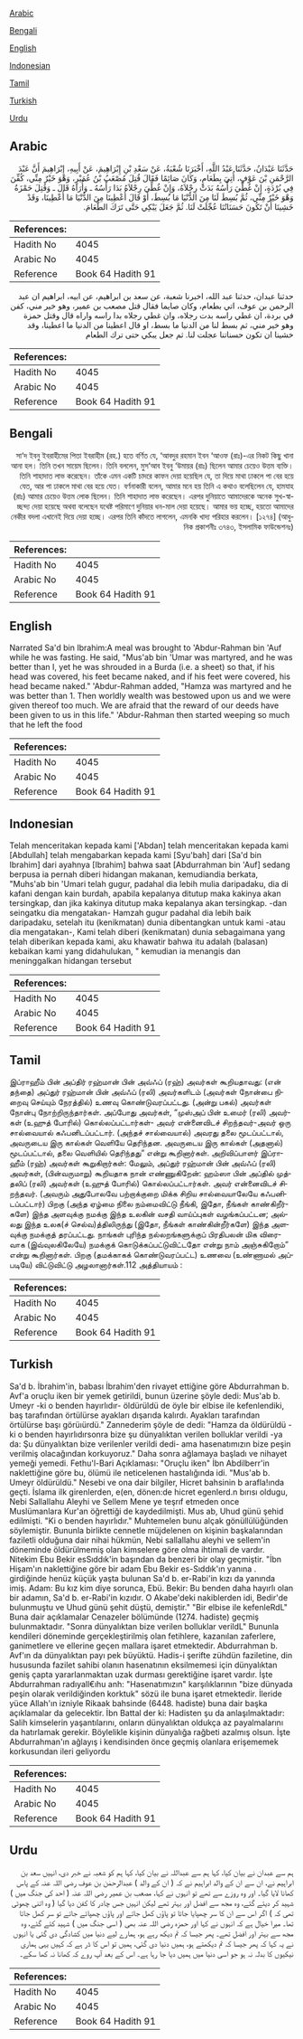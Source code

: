 [Arabic](#arabic)

[Bengali](#bengali)

[English](#english)

[Indonesian](#indonesian)

[Tamil](#tamil)

[Turkish](#turkish)

[Urdu](#urdu)

## Arabic


<div dir="rtl" lang="ar" style={{fontSize:'larger',backgroundColor:'#f8f9fa',padding:20}}>
حَدَّثَنَا عَبْدَانُ، حَدَّثَنَا عَبْدُ اللَّهِ، أَخْبَرَنَا شُعْبَةُ، عَنْ سَعْدِ بْنِ إِبْرَاهِيمَ، عَنْ أَبِيهِ، إِبْرَاهِيمَ أَنَّ عَبْدَ الرَّحْمَنِ بْنَ عَوْفٍ، أُتِيَ بِطَعَامٍ، وَكَانَ صَائِمًا فَقَالَ قُتِلَ مُصْعَبُ بْنُ عُمَيْرٍ، وَهْوَ خَيْرٌ مِنِّي، كُفِّنَ فِي بُرْدَةٍ، إِنْ غُطِّيَ رَأْسُهُ بَدَتْ رِجْلاَهُ، وَإِنْ غُطِّيَ رِجْلاَهُ بَدَا رَأْسُهُ ـ وَأُرَاهُ قَالَ ـ وَقُتِلَ حَمْزَةُ وَهْوَ خَيْرٌ مِنِّي، ثُمَّ بُسِطَ لَنَا مِنَ الدُّنْيَا مَا بُسِطَ، أَوْ قَالَ أُعْطِينَا مِنَ الدُّنْيَا مَا أُعْطِينَا، وَقَدْ خَشِينَا أَنْ تَكُونَ حَسَنَاتُنَا عُجِّلَتْ لَنَا‏.‏ ثُمَّ جَعَلَ يَبْكِي حَتَّى تَرَكَ الطَّعَامَ‏.‏
</div>
<div style={{backgroundColor:'#f8f9fa',padding:20, marginBottom: 10}}><table> <thead> <tr> <th>References:</th> <th></th> </tr> </thead> <tbody><tr><td>Hadith No</td><td>4045</td></tr><tr><td>Arabic No</td><td>4045</td></tr><tr><td>Reference</td><td>Book 64 Hadith 91</td></tr></tbody></table></div>


<div dir="rtl" lang="ar" style={{fontSize:'larger',backgroundColor:'#f8f9fa',padding:20}}>
حدثنا عبدان، حدثنا عبد الله، اخبرنا شعبة، عن سعد بن ابراهيم، عن ابيه، ابراهيم ان عبد الرحمن بن عوف، اتي بطعام، وكان صايما فقال قتل مصعب بن عمير، وهو خير مني، كفن في بردة، ان غطي راسه بدت رجلاه، وان غطي رجلاه بدا راسه واراه قال وقتل حمزة وهو خير مني، ثم بسط لنا من الدنيا ما بسط، او قال اعطينا من الدنيا ما اعطينا، وقد خشينا ان تكون حسناتنا عجلت لنا. ثم جعل يبكي حتى ترك الطعام
</div>
<div style={{backgroundColor:'#f8f9fa',padding:20, marginBottom: 10}}><table> <thead> <tr> <th>References:</th> <th></th> </tr> </thead> <tbody><tr><td>Hadith No</td><td>4045</td></tr><tr><td>Arabic No</td><td>4045</td></tr><tr><td>Reference</td><td>Book 64 Hadith 91</td></tr></tbody></table></div>

## Bengali


<div dir="rtl" lang="bn" style={{fontSize:'larger',backgroundColor:'#f8f9fa',padding:20}}>
সা‘দ ইবনু ইবরাহীমের পিতা ইবরাহীম (রহ.) হতে বর্ণিত যে, ‘আবদুর রহমান ইবন ‘আওফ (রাঃ)-এর নিকট কিছু খানা আনা হল। তিনি তখন সায়েম ছিলেন। তিনি বললেন, মুস‘আব ইবনু ‘উমায়র (রাঃ) ছিলেন আমার চেয়েও উত্তম ব্যক্তি। তিনি শাহাদাত লাভ করেছেন। তাঁকে এমন একটি চাদরে কাফন দেয়া হয়েছিল যে, তা দিয়ে মাথা ঢাকলে পা বের হয়ে যেত, আর পা ঢাকলে মাথা বের হয়ে যেত। বর্ণনাকারী বলেন, আমার মনে হয় তিনি এ কথাও বলেছিলেন যে, হামযাহ (রাঃ) আমার চেয়েও উত্তম লোক ছিলেন। তিনি শাহাদাত লাভ করেছেন। এরপর দুনিয়াতে আমাদেরকে অনেক সুখ-স্বাচ্ছন্দ্য দেয়া হয়েছে অথবা বলেছেন যথেষ্ট পরিমাণে দুনিয়ার ধন-মাল দেয়া হয়েছে। আমার ভয় হচ্ছে, হয়তো আমাদের নেকীর বদলা এখানেই দিয়ে দেয়া হচ্ছে। এরপর তিনি কাঁদতে লাগলেন, এমনকি খাদ্য পরিহার করলেন। [১২৭৪] (আধুনিক প্রকাশনীঃ ৩৭৪৩, ইসলামিক ফাউন্ডেশনঃ)
</div>
<div style={{backgroundColor:'#f8f9fa',padding:20, marginBottom: 10}}><table> <thead> <tr> <th>References:</th> <th></th> </tr> </thead> <tbody><tr><td>Hadith No</td><td>4045</td></tr><tr><td>Arabic No</td><td>4045</td></tr><tr><td>Reference</td><td>Book 64 Hadith 91</td></tr></tbody></table></div>

## English


<div dir="ltr" lang="en" style={{fontSize:'larger',backgroundColor:'#f8f9fa',padding:20}}>
Narrated Sa'd bin Ibrahim:A meal was brought to 'Abdur-Rahman bin 'Auf while he was fasting. He said, "Mus'ab bin 'Umar was martyred, and he was better than I, yet he was shrouded in a Burda (i.e. a sheet) so that, if his head was covered, his feet became naked, and if his feet were covered, his head became naked." 'Abdur-Rahman added, "Hamza was martyred and he was better than 1. Then worldly wealth was bestowed upon us and we were given thereof too much. We are afraid that the reward of our deeds have been given to us in this life." 'Abdur-Rahman then started weeping so much that he left the food
</div>
<div style={{backgroundColor:'#f8f9fa',padding:20, marginBottom: 10}}><table> <thead> <tr> <th>References:</th> <th></th> </tr> </thead> <tbody><tr><td>Hadith No</td><td>4045</td></tr><tr><td>Arabic No</td><td>4045</td></tr><tr><td>Reference</td><td>Book 64 Hadith 91</td></tr></tbody></table></div>

## Indonesian


<div dir="ltr" lang="id" style={{fontSize:'larger',backgroundColor:'#f8f9fa',padding:20}}>
Telah menceritakan kepada kami ['Abdan] telah menceritakan kepada kami [Abdullah] telah mengabarkan kepada kami [Syu'bah] dari [Sa'd bin Ibrahim] dari ayahnya [Ibrahim] bahwa saat [Abdurrahman bin 'Auf] sedang berpusa ia pernah diberi hidangan makanan, kemudiandia berkata, "Muhs'ab bin 'Umari telah gugur, padahal dia lebih mulia daripadaku, dia di kafani dengan kain burdah, apabila kepalanya ditutup maka kakinya akan tersingkap, dan jika kakinya ditutup maka kepalanya akan tersingkap. -dan seingatku dia mengatakan- Hamzah gugur padahal dia lebih baik daripadaku, setelah itu (kenikmatan) dunia dibentangkan untuk kami -atau dia mengatakan-, Kami telah diberi (kenikmatan) dunia sebagaimana yang telah diberikan kepada kami, aku khawatir bahwa itu adalah (balasan) kebaikan kami yang didahulukan, " kemudian ia menangis dan meninggalkan hidangan tersebut
</div>
<div style={{backgroundColor:'#f8f9fa',padding:20, marginBottom: 10}}><table> <thead> <tr> <th>References:</th> <th></th> </tr> </thead> <tbody><tr><td>Hadith No</td><td>4045</td></tr><tr><td>Arabic No</td><td>4045</td></tr><tr><td>Reference</td><td>Book 64 Hadith 91</td></tr></tbody></table></div>

## Tamil


<div dir="ltr" lang="ta" style={{fontSize:'larger',backgroundColor:'#f8f9fa',padding:20}}>
இப்ராஹீம் பின் அப்திர் ரஹ்மான் பின் அவ்ஃப் (ரஹ்) அவர்கள் கூறியதாவது: (என் தந்தை) அப்துர் ரஹ்மான் பின் அவ்ஃப் (ரலி) அவர்களிடம் (அவர்கள் நோன்பை நிறைவு செய்யும் நேரத்தில்) உணவு கொண்டுவரப்பட்டது. (அன்று பகல்) அவர்கள் நோன்பு நோற்றிருந்தார்கள். அப்போது அவர்கள், “முஸ்அப் பின் உமைர் (ரலி) அவர்கள் (உஹுத் போரில்) கொல்லப்பட்டார்கள்- அவர் என்னைவிடச் சிறந்தவர்-அவர் ஒரு சால்வையால் கஃபனிடப்பட்டார். (அந்தச் சால்வையால்) அவரது தலை மூடப்பட்டால், அவருடைய இரு கால்கள் வெளியே தெரிந்தன. அவருடைய இரு கால்கள் (அதனால்) மூடப்பட்டால், தலை வெளியில் தெரிந்தது” என்று கூறினார்கள். அறிவிப்பாளர் இப்ராஹீம் (ரஹ்) அவர்கள் கூறுகிறார்கள்: மேலும், அப்துர் ரஹ்மான் பின் அவ்ஃப் (ரலி) அவர்கள், (பின்வருமாறு) கூறியதாக நான் எண்ணுகிறேன்: ஹம்ஸா பின் அப்தில் முத்தலிப் (ரலி) அவர்கள் (உஹுத் போரில்) கொல்லப்பட்டார்கள். அவர் என்னைவிடச் சிறந்தவர். (அவரும் அதுபோலவே பற்றாக்குறை மிக்க சிறிய சால்வையாலேயே கஃபனிடப்பட்டார்) பிறகு (அந்த ஏழ்மை நிலை நம்மைவிட்டு நீங்கி, இதோ, நீங்கள் காண்கிறீர்களே) இந்த அளவுக்கு நமக்கு இந்த உலகின் வசதி வாய்ப்புகள் வழங்கப்பட்டன; அல்லது இந்த உலக(ச் செல்வ)த்திலிருந்து (இதோ, நீங்கள் காண்கின்றீர்களே) இந்த அளவுக்கு நமக்குத் தரப்பட்டது. நாங்கள் புரிந்த நல்லறங்களுக்குப் பிரதிபலன் மிக விரைவாக (இவ்வுலகிலேயே) நமக்குக் கொடுக்கப்பட்டுவிட்டதோ என்று நாம் அஞ்சுகிறோம்” என்று கூறினார்கள். பிறகு (தமக்காகக் கொண்டுவரப்பட்ட) உணவை (உண்ணாமல் அப்படியே) விட்டுவிட்டு அழலானார்கள்.112 அத்தியாயம் :
</div>
<div style={{backgroundColor:'#f8f9fa',padding:20, marginBottom: 10}}><table> <thead> <tr> <th>References:</th> <th></th> </tr> </thead> <tbody><tr><td>Hadith No</td><td>4045</td></tr><tr><td>Arabic No</td><td>4045</td></tr><tr><td>Reference</td><td>Book 64 Hadith 91</td></tr></tbody></table></div>

## Turkish


<div dir="ltr" lang="tr" style={{fontSize:'larger',backgroundColor:'#f8f9fa',padding:20}}>
Sa'd b. İbrahim'in, babası İbrahim'den rivayet ettiğine göre Abdurrahman b. Avf'a oruçlu iken bir yemek getirildi, bunun üzerine şöyle dedi: Mus'ab b. Umeyr -ki o benden hayırlıdır- öldürüldü de öyle bir elbise ile kefenlendiki, baş tarafından örtülürse ayakları dışarıda kalırdı. Ayakları tarafından örtülürse başı görüıürdü." Zannederim şöyle de dedi: "Hamza da öldürüldü -ki o benden hayırlıdırsonra bize şu dünyalıktan verilen bolluklar verildi -ya da: Şu dünyalıktan bize verilenler verildi dedi- ama hasenatımızın bize peşin verilmiş olacağından korkuyoruz." Daha sonra ağlamaya başladı ve nihayet yemeği yemedi. Fethu'l-Bari Açıklaması: "Oruçlu iken" İbn Abdilberr'in naklettiğine göre bu, ölümü ile neticelenen hastalığında idi. "Mus'ab b. Umeyr öldürüldü." Nesebi ve ona dair bilgiler, Hicret bahsinin b arafla!ında geçti. İslama ilk girenlerden, e(en, dönen:de hicret egenlerd.n bırısı oldugu, Nebi Sallallahu Aleyhi ve Sellem Mene ye teşrıf etmeden once Muslümanlara Kur'an öğrettiği de kaydedilmişti. Mus ab, Uhud günü şehid edilmişti. "Ki o benden hayırlıdır." Muhtemelen bunu alçak gönüllülüğünden söylemiştir. Bununla birlikte cennetle müjdelenen on kişinin başkalarından faziletli olduğuna dair nihai hükmün, Nebi sallallahu aleyhi ve sellem'in döneminde öldürülmemiş olan kimselere göre olma ihtimali de vardır. Nitekim Ebu Bekir esSıddık'in başından da benzeri bir olay geçmiştir. "İbn Hişam'ın naklettiğine göre bir adam Ebu Bekir es-Sıddık'ın yanına . girdiğinde henüz küçük yaşta bulunan Sa'd b. er-Rabi'in kızı da yanında imiş. Adam: Bu kız kim diye sorunca, Ebü. Bekir: Bu benden daha hayırlı olan bir adamın, Sa'd b. er-Rabi'in kızıdır. O Akabe'deki nakiblerden idi, Bedir'de bulunmuştu ve Uhud günü şehit düştü, demiştir." "Bir elbise ile kefenleRdL" Buna dair açıklamalar Cenazeler bölümünde (1274. hadiste) geçmiş bulunmaktadır. "Sonra dünyalıktan bize verilen bolluklar verildL" Bununla kendileri döneminde gerçekleştirilmiş olan fetihlere, kazanılan zaferlere, ganimetlere ve ellerine geçen mallara işaret etmektedir. Abdurrahman b. Avf'ın da dünyalıktan payı pek büyüktü. Hadis-i şerifte zühdün faziletine, din hususunda fazilet sahibi olanın hasenatının eksilmemesi için dünyalıktan geniş çapta yararlanmaktan uzak durması gerektiğine işaret vardır. İşte Abdurrahman radıyall€ıhu anh: "Hasenatımızın" karşılıklarının "bize dünyada peşin olarak verildiğinden korktuk" sözü ile buna işaret etmektedir. İleride yüce Allah'ın izniyle Rikaak bahsinde (6448. hadiste) buna dair başka açıklamalar da gelecektir. İbn Battal der ki: Hadisten şu da anlaşılmaktadır: Salih kimselerin yaşantılarını, onların dünyalıktan oldukça az payalmalarını da hatırlamak gerekir. Böylelikle kişinin dünyalığa rağbeti azalmış olsun. İşte Abdurrahman'ın ağlayış i kendisinden önce geçmiş olanlara erişememek korkusundan ileri geliyordu
</div>
<div style={{backgroundColor:'#f8f9fa',padding:20, marginBottom: 10}}><table> <thead> <tr> <th>References:</th> <th></th> </tr> </thead> <tbody><tr><td>Hadith No</td><td>4045</td></tr><tr><td>Arabic No</td><td>4045</td></tr><tr><td>Reference</td><td>Book 64 Hadith 91</td></tr></tbody></table></div>

## Urdu


<div dir="rtl" lang="ur" style={{fontSize:'larger',backgroundColor:'#f8f9fa',padding:20}}>
ہم سے عبدان نے بیان کیا، کہا ہم سے عبداللہ نے بیان کیا، کہا ہم کو شعبہ نے خبر دی، انہیں سعد بن ابراہیم نے، ان سے ان کے والد ابراہیم نے کہ ( ان کے والد ) عبدالرحمٰن بن عوف رضی اللہ عنہ کے پاس کھانا لایا گیا۔ اور وہ روزے سے تھے تو انہوں نے کہا، مصعب بن عمیر رضی اللہ عنہ ( احد کی جنگ میں ) شہید کر دیئے گئے، وہ مجھ سے افضل اور بہتر تھے لیکن انہیں جس چادر کا کفن دیا گیا ( وہ اتنی چھوٹی تھی کہ ) اگر اس سے ان کا سر چھپایا جاتا تو پاؤں کھل جاتے اور پاؤں چھپائے جاتے تو سر کھل جاتا تھا۔ میرا خیال ہے کہ انہوں نے کہا اور حمزہ رضی اللہ عنہ بھی ( اسی جنگ میں ) شہید کئے گئے، وہ مجھ سے بہتر اور افضل تھے۔ پھر جیسا کہ تم دیکھ رہے ہو، ہمارے لیے دنیا میں کشادگی دی گئی یا انہوں نے یہ کہا کہ پھر جیسا کہ تم دیکھتے ہو، ہمیں دنیا دی گئی، ہمیں تو اس کا ڈر ہے کہ کہیں یہی ہماری نیکیوں کا بدلہ نہ ہو جو اسی دنیا میں ہمیں دیا جا رہا ہے۔ اس کے بعد آپ روے کہ کھانا نہ کھا سکے۔
</div>
<div style={{backgroundColor:'#f8f9fa',padding:20, marginBottom: 10}}><table> <thead> <tr> <th>References:</th> <th></th> </tr> </thead> <tbody><tr><td>Hadith No</td><td>4045</td></tr><tr><td>Arabic No</td><td>4045</td></tr><tr><td>Reference</td><td>Book 64 Hadith 91</td></tr></tbody></table></div>